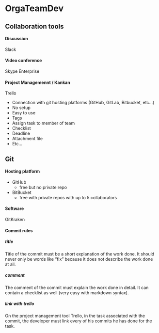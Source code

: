 # OrgaTeamDev

## Collaboration tools

#### Discussion

Slack

#### Video conference

Skype Enterprise

#### Project Managemennt / Kankan

Trello
-	Connection with git hosting platforms (GitHub, GitLab, Bitbucket, etc...)
-	No setup
-	Easy to use
-	Tags
-	Assign task to member of team
-	Checklist
-	Deadline
-	Attachment file
-	Etc…

## Git

#### Hosting platform

- GitHub
  - free but no private repo
- BitBucket
  - free with private repos with up to 5 collaborators

#### Software

GitKraken

#### Commit rules

##### title

Title of the commit must be a short explanation of the work done. It should never only be words like “fix” because it does not describe the work done at all.

##### comment

The comment of the commit must explain the work done in detail. It can contain a checklist as well (very easy with markdown syntax).

##### link with trello

On the project management tool Trello, in the task associated with the commit, the developer must link every of his commits he has done for the task.
